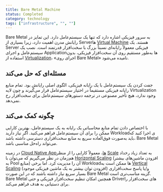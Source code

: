 ```yaml
---
title: Bare Metal Machine
status: Completed
category: technology
tags: ["infrastructure", "", ""]
---
```


Bare Metal به سرور فیزیکی اشاره دارد که تنها یک سیستم‌عامل دارد. این تمایز در رایانش مدرن اهمیت دارد، زیرا بسیاری از Serverها [Virtual Machine](/virtual-machine/) هستند. یک Server فیزیکی معمولاً رایانه‌ای نسبتاً بزرگ با سخت‌افزار قدرتمند است. نصب یک سیستم‌عامل و اجرای Applicationها به‌طور مستقیم روی آن سخت‌افزار فیزیکی، بدون استفاده از [Virtualization](/virtualization/)، «اجرای روی Bare Metal» نامیده می‌شود.

## مسئله‌ای که حل می‌کند

جفت کردن یک سیستم‌عامل با یک رایانه فیزیکی، الگوی اصلی رایانش بود. تمام منابع رایانه فیزیکی مستقیماً در اختیار سیستم‌عامل قرار می‌گیرند و چون لایه Virtualization وجود ندارد، هیچ تأخیر مصنوعی در ترجمه دستورهای سیستم‌عامل برای سخت‌افزار رخ نمی‌دهد.

## چگونه کمک می‌کند

با اختصاص دادن تمام منابع محاسباتی یک رایانه به یک سیستم‌عامل، بهترین کارایی ممکن را برای آن سیستم‌عامل فراهم می‌کنید. اگر نیاز دارید Workloadی اجرا کنید که باید به‌صورت فوق‌العاده سریع به منابع سخت‌افزاری دسترسی داشته باشد، Bare Metal می‌تواند راه‌حل مناسبی باشد.

در زمینه [Cloud Native Appها](/cloud-native-apps/)، معمولاً کارایی را از منظر [Scale](/scalability/) به تعداد زیاد رخداد هم‌زمان در نظر می‌گیریم که می‌توان با [Horizontal Scaling](/horizontal-scaling/) (افزودن ماشین‌های بیشتر به Pool منابع) آن را مدیریت کرد. اما برخی Workloadها ممکن است به [Vertical Scaling](/vertical-scaling/) (افزودن توان بیشتر به یک ماشین فیزیکی موجود) و/یا پاسخ سخت‌افزاری بسیار سریع نیاز داشته باشند که در این صورت Bare Metal گزینه مناسب‌تری است. Bare Metal همچنین امکان تنظیم سخت‌افزار فیزیکی و حتی Driverهای سخت‌افزار را برای دستیابی به هدف فراهم می‌کند.
